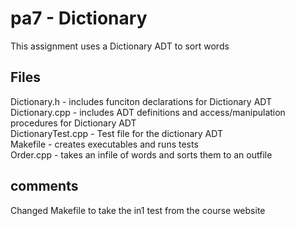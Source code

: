 # pa7 - Dictionary
This assignment uses a Dictionary ADT to sort words

## Files
Dictionary.h - includes funciton declarations for Dictionary ADT <br>
Dictionary.cpp - includes ADT definitions and access/manipulation procedures for Dictionary ADT <br>
DictionaryTest.cpp - Test file for the dictionary ADT <br>
Makefile - creates executables and runs tests<br>
Order.cpp - takes an infile of words and sorts them to an outfile

## comments
Changed Makefile to take the in1 test from the course website
